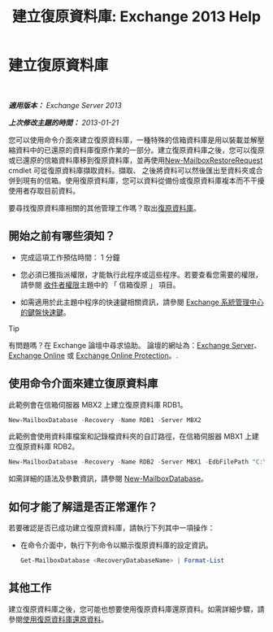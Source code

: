 ﻿---
title: '建立復原資料庫: Exchange 2013 Help'
TOCTitle: 建立復原資料庫
ms:assetid: 34d87491-b7b7-44a9-8d69-e1a9c1fe5852
ms:mtpsurl: https://technet.microsoft.com/zh-tw/library/Ee332321(v=EXCHG.150)
ms:contentKeyID: 50472951
ms.date: 05/21/2018
mtps_version: v=EXCHG.150
ms.translationtype: MT
---

# 建立復原資料庫

 

_**適用版本：** Exchange Server 2013_

_**上次修改主題的時間：** 2013-01-21_

您可以使用命令介面來建立復原資料庫，一種特殊的信箱資料庫是用以裝載並解壓縮資料中的已還原的資料庫復原作業的一部分。建立復原資料庫之後，您可以復原或已還原的信箱資料庫移到復原資料庫，並再使用[New-MailboxRestoreRequest](https://technet.microsoft.com/zh-tw/library/ff829875\(v=exchg.150\)) cmdlet 可從復原資料庫擷取資料。擷取、 之後將資料可以然後匯出至資料夾或合併到現有的信箱。使用復原資料庫，您可以資料從備份或復原資料庫複本而不干擾使用者存取目前資料。

要尋找復原資料庫相關的其他管理工作嗎？取出[復原資料庫](recovery-databases-exchange-2013-help.md)。

## 開始之前有哪些須知？

  - 完成這項工作預估時間： 1 分鐘

  - 您必須已獲指派權限，才能執行此程序或這些程序。若要查看您需要的權限，請參閱 [收件者權限](recipients-permissions-exchange-2013-help.md)主題中的 「 信箱復原 」 項目。

  - 如需適用於此主題中程序的快速鍵相關資訊，請參閱 [Exchange 系統管理中心的鍵盤快速鍵](keyboard-shortcuts-in-the-exchange-admin-center-exchange-online-protection-help.md)。


> [!TIP]  
> 有問題嗎？在 Exchange 論壇中尋求協助。 論壇的網址為：<a href="https://go.microsoft.com/fwlink/p/?linkid=60612">Exchange Server</a>、 <a href="https://go.microsoft.com/fwlink/p/?linkid=267542">Exchange Online</a> 或 <a href="https://go.microsoft.com/fwlink/p/?linkid=285351">Exchange Online Protection</a>。.




## 使用命令介面來建立復原資料庫

此範例會在信箱伺服器 MBX2 上建立復原資料庫 RDB1。

```powershell
New-MailboxDatabase -Recovery -Name RDB1 -Server MBX2
```

此範例會使用資料庫檔案和記錄檔資料夾的自訂路徑，在信箱伺服器 MBX1 上建立復原資料庫 RDB2。

```powershell
New-MailboxDatabase -Recovery -Name RDB2 -Server MBX1 -EdbFilePath "C:\Recovery\RDB2\RDB2.EDB" -LogFolderPath "C:\Recovery\RDB2"
```

如需詳細的語法及參數資訊，請參閱 [New-MailboxDatabase](https://technet.microsoft.com/zh-tw/library/aa997976\(v=exchg.150\))。

## 如何才能了解這是否正常運作？

若要確認是否已成功建立復原資料庫，請執行下列其中一項操作：

  - 在命令介面中，執行下列命令以顯示復原資料庫的設定資訊。
    
    ```powershell
    Get-MailboxDatabase <RecoveryDatabaseName> | Format-List
    ```

## 其他工作

建立復原資料庫之後，您可能也想要使用復原資料庫還原資料。如需詳細步驟，請參閱[使用復原資料庫還原資料](restore-data-using-a-recovery-database-exchange-2013-help.md)。

